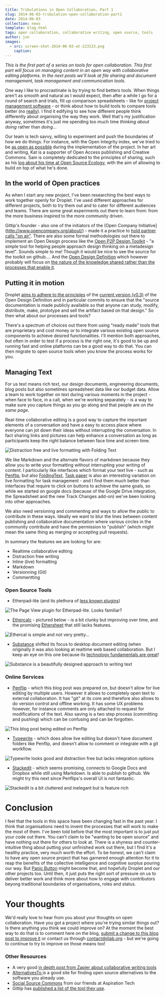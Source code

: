 ```yaml
---
title: Tribulations in Open Collaboration, Part 1
slug: 2014-06-03-tribulation-open-collaboration-part1
date: 2014-06-03
collection: news
template: blog.html
tags: open collaboration, collaborative writing, open source, tools
author: jun
images:
  - src: screen-shot-2014-06-03-at-223133.png
    caption:
---
```


_This is the first part of a series on tools for open collaboration. This first part will focus on managing content in an open way with collaborative editing platforms. In the next posts we'll look at file sharing and document management, task management and communication tools._

<!-- more -->

One way I like to procrastinate is by trying to find betters tools. When things aren't as smooth and natural as I would expect, then after a while I go for a round of search and trials, fill up comparison spreadsheets - like for [project management software](https://docs.google.com/spreadsheet/pub?key=0AhQdlH5mVj3PdGE3bVQ4amtxcWdLUFMwYXpnb0NSamc&single=true&gid=0&output=html) - or think about how to build tools to compare tools better (no [really](https://github.com/iilab/openintegrity/issues/34)). I find it edifying to see how different people think differently about organising the way they work. Well that's my justification anyway, sometimes it's just me spending too much time _thinking about doing_ rather than _doing_... 

Our team is tech savvy, willing to experiment and push the boundaries of how we do things. For instance, with the Open Integrity index, we've tried to be [as open as possible](https://wiki.openintegrity.org) during the implementation of the project. In her art and writing, Kat is a supporter of Open Access publishing and Creative Commons. Sam is completely dedicated to the principles of sharing, such as his [log about his time at Open Source Ecology](http://opensourceecology.org/wiki/Samthetechie_log), with the aim of allowing to build on top of what he's done. 

##  In the world of Open practices

As when I start any new project, I've been researching the best ways to work together openly for Droplet. I've used different approaches for different projects, both to try them out and to cater for different audiences and teams. There are some great experiments out there to learn from: from the more business inspired to the more community driven. 

Gittip's founder - also one of the initiators of the (Open Company Initiative](http://www.opencompany.org/about/) - made it a practice to [hold partner calls "on air"](https://medium.com/building-gittip/5886749a4ded). There are also some formal methodologies out there to implement an Open Design process like the [Open P2P Design Toolkit](http://issuu.com/openp2pdesign/docs/openp2pdesign.toolkit_pixelache) - "a simple tool for helping people approach design thinking on a metadesign level". Sounds simple to me! Though it would be nice to see the source for the toolkit on github.... And the [Open Design Definition](https://github.com/OpenDesign-WorkingGroup/Open-Design-Definition/blob/master/open.design_definition/open.design.definition.md) which however probably will focus on [the nature of the knowledge shared rather than the processes that enable it](https://github.com/OpenDesign-WorkingGroup/Open-Design-Definition/issues/17).

## Putting it in motion

Droplet [aims to adhere to the principles](https://www.penflip.com/jun/droplet/blob/master/open-design.txt) of the [current version (v0.3)](https://github.com/OpenDesign-WorkingGroup/Open-Design-Definition/blob/03c2d543242fed0d8e999b79d96c6671b46406a6/open.design_definition/open.design.definition.md) of the Open Design Definition and in particular commits to ensure that the "source documentation is made publicly available so that anyone can study, modify, distribute, make, prototype and sell the artifact based on that design." So then what about our processes and tools? 

There's a spectrum of choices out there from using "ready made" tools that are proprietary and cost money or to integrate various existing open source components to achieve desired functionalities. I'll mention both approaches, but often in order to test if a process is the right one, it's good to be up and running fast and online platforms can be a good way to do that. You can then migrate to open source tools when you know the process works for you.

## Managing Text

For us text means rich text, our design documents, engineering documents, blog posts but also sometimes spreadsheet data like our budget data. Allow a team to work together on text during various moments in the project - when face to face, in a call, when we're working separately - is a way to make sure you capture things as you go along and that people are _on the same page_. 

Real-time collaborative editing is a good way to capture the important elements of a conversation and have a easy to access place where everyone can jot down their ideas without interrupting the conversation. In fact sharing links and pictures can help enhance a conversation as long as participants keep the right balance between face time and screen time.

![Distraction free and live formatting with Folding Text](http://www.foldingtext.com/static/gallery/1-simple.png)

We like Markdown and the alternate flavors of markdown because they allow you to write your formatting without interrupting your writing of content. I particularly like interfaces which format your text live - such as [Penflip](https://www.penflip.com), but also [FoldingText](http://www.foldingtext.com/), [Task paper](www.hogbaysoftware.com/products/taskpaper) is also an interesting variation on live formatting for task management - and I find them much better than interfaces that require to click on buttons to achieve the same goals, so while we started on google docs (because of the Google Drive integration, the Spreadsheet and the new Track Changes add-on) we've been looking into other approaches. 

We also need versioning and commenting and ways to allow the public to contribute in these ways. Ideally we want to blur the lines between content publishing and collaborative documentation where various circles in the community contribute and have the permission to "publish" (which might mean the same thing as merging or accepting pull requests).

In summary the features we are looking for are:

 - Realtime collaborative editing
 - Distraction free writing
 - Inline (live) formatting
 - Markdown
 - Versionning (Git)
 - Commentting

### Open Source Tools 

 - Etherpad-lite (and its plethora of [less known plugins](http://mclear.co.uk/2014/01/04/top-10-etherpad-plugins-2014/))
 
 ![The Page View plugin for Etherpad-lite. Looks familiar?](http://mclear.co.uk/files/2014/01/crop-550x159.png)
 
 - [Ethercalc](http://ethercalc.net/) - pictured below - is a bit clunky but improving over time, and the promising [Ethersheet](https://ethersheet.org) that still lacks features.
 
 ![Ethercal is simple and not very pretty...](/assets/images/blogs/screen-shot-2014-06-03-at-215510.png)

 - [Substance](http://substance.io/composer/) shifted its focus to desktop document editing (when originally it was also looking at realtime web based collaboration. But I keep an eye on this one because its [technology fundamentals are great](https://github.com/substance)! 

 ![Substance is a beautifully designed approach to writing text](http://substance.io/images/screenshots/substance-composer-beta-3.png)

### Online Services

  - [Penflip](https://www.penflip.com) - which this blog post was prepared on, but doesn't allow for live editing by multiple users. However it allows to completely open text to external collaboration. It has "git" at its core and therefore also allows to do version control and offline working. It has some UX problems however, for instance comments are only attached to request for modifications of the text. Also saving is a two step process (committing and pushing) which can be confusing and can be forgotten.

 ![This blog post being edited on Penflip](/assets/images/blogs/screen-shot-2014-06-03-at-220144.png)
  
  - [Typewrite](https://typewrite.io/) - which does allow live editing but doesn't have document folders like Penflip, and doesn't allow to comment or integrate with a git workflow.

 ![Typewrite looks good and distraction free but lacks integration options](/assets/images/blogs/screen-shot-2014-06-03-at-220525.png)

  - [Stackedit](https://stackedit.io/) - which seems promising, connects to Google Docs and Dropbox while still using Markdown. Is able to publish to github. We might try this next since Penflips's overall UI is not fantastic.
  
 ![Stackedit is a bit cluttered and inelegant but is feature rich](/assets/images/blogs/screen-shot-2014-06-03-at-221941.png)
  
# Conclusion

I feel that the tools in this space have been changing fast in the past year. I think that organisations need to invent the processes that will work to make the most of them. I've been told before that the most important is to just put your code out there. You can't claim to be "wanting to be open source" and have nothing out there for others to look at. There is a shyness and counter-intuitive thing about putting your unfinished work out there, but I find it's a healthy practice, very much worth the effort. To be honest, we can't claim to have any open source project that has garnered enough attention for it to reap the benefits of the collective intelligence and cognitive surplus pouring our way. But [Panic Button](https://panicbutton.io) might become that, and hopefully Droplet and our other projects too. Until then, it just puts the right sort of pressure on us to deliver better work and think more about how to engage with contributors beyong traditional boundaries of organisations, roles and status.

# Your thoughts

We'd really love to hear from you about your thoughts on open collaboration. Have you got a project where you're trying similar things out? Is there anything you think we could improve on? At the moment the best way to do that is to comment here on the blog, [submit a change to this blog post to improve it](https://www.penflip.com/jun/droplet-blog-posts/blob/master/02-Tribulations-in-Open-Collaboration.txt) or contact us through contact@iilab.org - but we're going to continue to try to improve on those means too!

### Other Resources

 - A very good [in depth post from Zapier about collaborative writing tools](https://zapier.com/blog/collaborative-writing-tools-editorially-draft-penflip/)
 - [AlternativesTo ](http://alternativeto.net/) is a good site for finding open source alternatives to the software you already use.
 - [Social Source Commons](https://socialsourcecommons.org/) from our friends at Aspiration Tech
 - Gittip has [published a list of the tool they use](http://building.gittip.com/appendices/channels).

